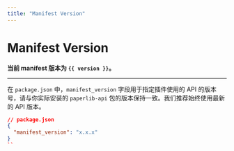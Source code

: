 ```yaml
---
title: "Manifest Version"
---
```


<script setup>

import { onMounted, onUnmounted, ref } from 'vue';

const version = ref('')

onMounted(async () => {
  const response = await fetch('https://raw.githubusercontent.com/Future-Scholars/paperlib/main/paperlib-api/package.json');
  const pkgInfo = await response.json();
  version.value = pkgInfo.version;
  console.log(version.value)
})
</script>

# Manifest Version

**当前 manifest 版本为 `{{ version }}`。**

---

在 `package.json` 中，`manifest_version` 字段用于指定插件使用的 API 的版本号，请与你实际安装的 `paperlib-api` 包的版本保持一致。我们推荐始终使用最新的 API 版本。

```json
// package.json
{
  "manifest_version": "x.x.x"
}
``